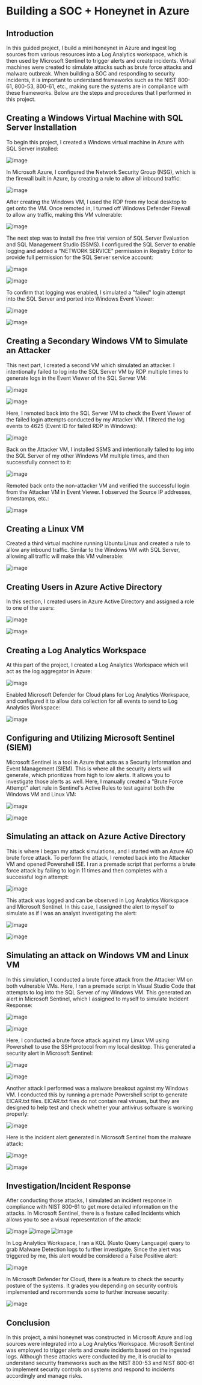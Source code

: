 # Building a SOC + Honeynet in Azure

## Introduction

In this guided project, I build a mini honeynet in Azure and ingest log sources from various resources into a Log Analytics workspace, which is then used by Microsoft Sentinel to trigger alerts and create incidents. Virtual machines were created to simulate attacks such as brute force attacks and malware outbreak. When building a SOC and responding to security incidents, it is important to understand frameworks such as the NIST 800-61, 800-53, 800-61, etc., making sure the systems are in compliance with these frameworks. Below are the steps and procedures that I performed in this project.

## Creating a Windows Virtual Machine with SQL Server Installation

To begin this project, I created a Windows virtual machine in Azure with SQL Server installed:

![image](https://github.com/kevmac233/Azure-SOC/assets/125979597/d461665b-7082-4f4f-94e0-7d8c721ac524)

In Microsoft Azure, I configured the Network Security Group (NSG), which is the firewall built in Azure, by creating a rule to allow all inbound traffic:

![image](https://github.com/kevmac233/Azure-SOC/assets/125979597/3bc5ddf5-1725-4618-a638-b0d70c58fb77)

After creating the Windows VM, I used the RDP from my local desktop to get onto the VM. Once remoted in, I turned off Windows Defender Firewall to allow any traffic, making this VM vulnerable:

![image](https://github.com/kevmac233/Azure-SOC/assets/125979597/7165d995-903c-4518-a827-2ee811b30f5d)

The next step was to install the free trial version of SQL Server Evaluation and SQL Management Studio (SSMS). I configured the SQL Server to enable logging and added a "NETWORK SERVICE" permission in Registry Editor to provide full permission for the SQL Server service account:

![image](https://github.com/kevmac233/Azure-SOC/assets/125979597/a69e66a0-b9ec-4ee8-95ee-55b39ae789db)

![image](https://github.com/kevmac233/Azure-SOC/assets/125979597/3aedc271-6742-4a49-b4f3-9c3e01d86f28)


To confirm that logging was enabled, I simulated a "failed" login attempt into the SQL Server and ported into Windows Event Viewer:

![image](https://github.com/kevmac233/Azure-SOC/assets/125979597/b5ddf696-c1ba-4c36-b980-38d73569382f)

![image](https://github.com/kevmac233/Azure-SOC/assets/125979597/b8d9a6a7-e66b-45b6-8959-7b018782947a)

## Creating a Secondary Windows VM to Simulate an Attacker

This next part, I created a second VM which simulated an attacker. I intentionally failed to log into the SQL Server VM by RDP multiple times to generate logs in the Event Viewer of the SQL Server VM:

![image](https://github.com/kevmac233/Azure-SOC/assets/125979597/db9b9ac9-d1aa-43f4-9c97-4d6899c1402f)

![image](https://github.com/kevmac233/Azure-SOC/assets/125979597/ccd782c5-9d49-49e4-88da-5cc76db7c0c3)

Here, I remoted back into the SQL Server VM to check the Event Viewer of the failed login attempts conducted by my Attacker VM. I filtered the log events to 4625 (Event ID for failed RDP in Windows):

![image](https://github.com/kevmac233/Azure-SOC/assets/125979597/6e1d16af-a2fd-4e0c-b5b6-4e7f40102232)

Back on the Attacker VM, I installed SSMS and intentionally failed to log into the SQL Server of my other Windows VM multiple times, and then successfully connect to it:

![image](https://github.com/kevmac233/Azure-SOC/assets/125979597/909fbb96-09f1-464d-ac09-21d192b3af9e)

Remoted back onto the non-attacker VM and verified the successful login from the Attacker VM in Event Viewer. I observed the Source IP addresses, timestamps, etc.:

![image](https://github.com/kevmac233/Azure-SOC/assets/125979597/ab129f28-6dd1-4a2e-be6b-91f3d5a65f55)

## Creating a Linux VM

Created a third virtual machine running Ubuntu Linux and created a rule to allow any inbound traffic. Similar to the Windows VM with SQL Server, allowing all traffic will make this VM vulnerable:

![image](https://github.com/kevmac233/Azure-SOC/assets/125979597/4dab131e-c371-4e29-b2d1-7a47d1037923)

## Creating Users in Azure Active Directory

In this section, I created users in Azure Active Directory and assigned a role to one of the users:

![image](https://github.com/kevmac233/Azure-SOC/assets/125979597/6b2a4cce-50bd-4c56-b7ca-dd517546f909)

![image](https://github.com/kevmac233/Azure-SOC/assets/125979597/708e1d2f-47d6-4eb9-857e-809482ca1dfe)


## Creating a Log Analytics Workspace

At this part of the project, I created a Log Analytics Workspace which will act as the log aggregator in Azure:

![image](https://github.com/kevmac233/Azure-SOC/assets/125979597/9f993ab6-27de-407d-ba8b-28fcdce37b44)

Enabled Microsoft Defender for Cloud plans for Log Analytics Workspace, and configured it to allow data collection for all events to send to Log Analytics Workspace:

![image](https://github.com/kevmac233/Azure-SOC/assets/125979597/777ddf07-4653-4bed-8b7d-4572660e3237)

## Configuring and Utilizing Microsoft Sentinel (SIEM)

Microsoft Sentinel is a tool in Azure that acts as a Security Information and Event Management (SIEM). This is where all the security alerts will generate, which prioritizes from high to low alerts. It allows you to investigate those alerts as well. Here, I manually created a "Brute Force Attempt" alert rule in Sentinel's Active Rules to test against both the Windows VM and Linux VM:

![image](https://github.com/kevmac233/Azure-SOC/assets/125979597/4e4dcd87-91ba-4c28-a2bf-5796d2798b01)

![image](https://github.com/kevmac233/Azure-SOC/assets/125979597/87247b20-4fe2-4f33-bc52-6ec1552d1235)

## Simulating an attack on Azure Active Directory

This is where I began my attack simulations, and I started with an Azure AD brute force attack. To perform the attack, I remoted back into the Attacker VM and opened Powershell ISE. I ran a premade script that performs a brute force attack by failing to login 11 times and then completes with a successful login attempt:

![image](https://github.com/kevmac233/Azure-SOC/assets/125979597/6fbd01da-16d6-4064-8a36-f3641cef897a)

This attack was logged and can be observed in Log Analytics Workspace and Microsoft Sentinel. In this case, I assigned the alert to myself to simulate as if I was an analyst investigating the alert:

![image](https://github.com/kevmac233/Azure-SOC/assets/125979597/8ad4e1dd-5252-46d1-a0ac-4b99c30855dd)

![image](https://github.com/kevmac233/Azure-SOC/assets/125979597/c8bd3445-29a3-436a-ae8f-a5b1d646a000)

## Simulating an attack on Windows VM and Linux VM

In this simulation, I conducted a brute force attack from the Attacker VM on both vulnerable VMs. Here, I ran a premade script in Visual Studio Code that attempts to log into the SQL Server of my Windows VM. This generated an alert in Microsoft Sentinel, which I assigned to myself to simulate Incident Response:

![image](https://github.com/kevmac233/Azure-SOC/assets/125979597/4e45c0c2-f306-4431-864b-95448c0445e3)

![image](https://github.com/kevmac233/Azure-SOC/assets/125979597/b313ffe1-fc63-44f6-a37d-31c6923c6929)

Here, I conducted a brute force attack against my Linux VM using Powershell to use the SSH protocol from my local desktop. This generated a security alert in Microsoft Sentinel:

![image](https://github.com/kevmac233/Azure-SOC/assets/125979597/3f78c214-94fc-463d-b178-4bd505c27307)

![image](https://github.com/kevmac233/Azure-SOC/assets/125979597/ff5eebe9-1bf4-4e20-a8e2-afdf6e8c211a)

Another attack I performed was a malware breakout against my Windows VM. I conducted this by running a premade Powershell script to generate EICAR.txt files. EICAR.txt files do not contain real viruses, but they are designed to help test and check whether your antivirus software is working properly:

![image](https://github.com/kevmac233/Azure-SOC/assets/125979597/490ee5ef-f4b0-4fef-80ff-e963fb0f5237)

Here is the incident alert generated in Microsoft Sentinel from the malware attack:

![image](https://github.com/kevmac233/Azure-SOC/assets/125979597/4462bb0b-cdd9-4c55-9e4f-461dce70bd6b)

![image](https://github.com/kevmac233/Azure-SOC/assets/125979597/d1e7eced-e49d-408a-8088-14212af68b7e)

## Investigation/Incident Response

After conducting those attacks, I simulated an incident response in compliance with NIST 800-61 to get more detailed information on the attacks. In Microsoft Sentinel, there is a feature called Incidents which allows you to see a visual representation of the attack:

![image](https://github.com/kevmac233/Azure-SOC/assets/125979597/a8022ef4-9c4d-45e3-9d56-748c2cf39c7e)
![image](https://github.com/kevmac233/Azure-SOC/assets/125979597/59a15ee5-027c-4c93-a34c-5894be85747d)
![image](https://github.com/kevmac233/Azure-SOC/assets/125979597/3c6d213a-81fa-457f-b5f1-b5f57ab0a279)

In Log Analytics Workspace, I ran a KQL (Kusto Query Language) query to grab Malware Detection logs to further investigate. Since the alert was triggered by me, this alert would be considered a False Positive alert:

![image](https://github.com/kevmac233/Azure-SOC/assets/125979597/52217753-86c2-479c-a76d-d336b193780b)

In Microsoft Defender for Cloud, there is a feature to check the security posture of the systems. It grades you depending on security controls implemented and recommends some to further increase security:

![image](https://github.com/kevmac233/Azure-SOC/assets/125979597/08df282d-4383-4240-9771-b765d9d4941c)

## Conclusion

In this project, a mini honeynet was constructed in Microsoft Azure and log sources were integrated into a Log Analytics Workspace. Microsoft Sentinel was employed to trigger alerts and create incidents based on the ingested logs. Although these attacks were conducted by me, it is crucial to understand security frameworks such as the NIST 800-53 and NIST 800-61 to implement security controls on systems and respond to incidents accordingly and manage risks.
